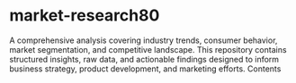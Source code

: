 # market-research80
A comprehensive analysis covering industry trends, consumer behavior, market segmentation, and competitive landscape. This repository contains structured insights, raw data, and actionable findings designed to inform business strategy, product development, and marketing efforts.  Contents
